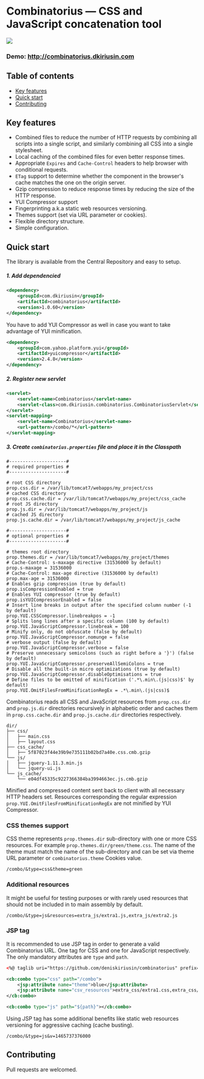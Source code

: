 # Combinatorius &mdash; CSS and JavaScript concatenation tool 

<a href="https://travis-ci.org/deniskiriusin/combinatorius"><img src="https://travis-ci.org/deniskiriusin/combinatorius.svg?branch=master"/></a>

### Demo: <a href="http://combinatorius.dkiriusin.com" target="_blank">http://combinatorius.dkiriusin.com</a>

## Table of contents

- [Key features](#key-features)
- [Quick start](#quick-start)
- [Contributing](#contributing)

## Key features
* Combined files to reduce the number of HTTP requests by combining all scripts into a single script, and similarly combining all CSS into a single stylesheet.
* Local caching of the combined files for even better response times.
* Appropriate `Expires` and `Cache-Control` headers to help browser with conditional requests.
* `ETag` support to determine whether the component in the browser's cache matches the one on the origin server.
* Gzip compression to reduce response times by reducing the size of the HTTP response.
* YUI Compressor support
* Fingerprinting a.k.a static web resources versioning.
* Themes support (set via URL parameter or cookies).
* Flexible directory structure.
* Simple configuration.

## Quick start

The library is available from the Central Repository and easy to setup.

##### 1. Add dependencied

```xml
<dependency>
    <groupId>com.dkiriusin</groupId>
    <artifactId>combinatorius</artifactId>
    <version>1.0.60</version>
</dependency>
```
You have to add YUI Compressor as well in case you want to take advantage of YUI minification.  
```xml
<dependency>
    <groupId>com.yahoo.platform.yui</groupId>
    <artifactId>yuicompressor</artifactId>
    <version>2.4.8</version>
</dependency>
```

##### 2. Register new servlet

```xml
<servlet>
    <servlet-name>Combinatorius</servlet-name>
    <servlet-class>com.dkiriusin.combinatorius.CombinatoriusServlet</servlet-class>
</servlet>
<servlet-mapping>
    <servlet-name>Combinatorius</servlet-name>
    <url-pattern>/combo/*</url-pattern>
</servlet-mapping>
```

##### 3. Create `combinatorius.properties` file and place it in the Classpath

```
#---------------------#
# required properties #
#---------------------#

# root CSS directory
prop.css.dir = /var/lib/tomcat7/webapps/my_project/css
# cached CSS directory
prop.css.cache.dir = /var/lib/tomcat7/webapps/my_project/css_cache
# root JS directory
prop.js.dir = /var/lib/tomcat7/webapps/my_project/js
# cached JS directory
prop.js.cache.dir = /var/lib/tomcat7/webapps/my_project/js_cache

#---------------------#
# optional properties #
#---------------------#

# themes root directory
prop.themes.dir = /var/lib/tomcat7/webapps/my_project/themes
# Cache-Control: s-maxage directive (31536000 by default)
prop.s-maxage = 31536000
# Cache-Control: max-age directive (31536000 by default)
prop.max-age = 31536000
# Enables gzip compression (true by default)
prop.isCompressionEnabled = true
# Enables YUI compressor (true by default)
prop.isYUICompressorEnabled = false
# Insert line breaks in output after the specified column number (-1 by default)
prop.YUI.CSSCompressor.linebreakpos = -1
# Splits long lines after a specific column (100 by default)
prop.YUI.JavaScriptCompressor.linebreak = 100
# Minify only, do not obfuscate (false by default)
prop.YUI.JavaScriptCompressor.nomunge = false
# verbose output (false by default)
prop.YUI.JavaScriptCompressor.verbose = false
# Preserve unnecessary semicolons (such as right before a '}') (false by default)
prop.YUI.JavaScriptCompressor.preserveAllSemiColons = true
# Disable all the built-in micro optimizations (true by default)
prop.YUI.JavaScriptCompressor.disableOptimisations = true
# Define files to be omitted of minification ('.*\.min\.(js|css)$' by default)
prop.YUI.OmitFilesFromMinificationRegEx = .*\.min\.(js|css)$
```
Combinatorius reads all CSS and JavaScript resources from `prop.css.dir` and `prop.js.dir` directories recursively in alphabetic order and caches them in `prop.css.cache.dir` and `prop.js.cache.dir` directories respectively.

```
dir/
├── css/
│   ├── main.css
│   ├── layout.css
├── css_cache/
│   ├── 5f87023f44e39b9e735111b02bd7a40e.css.cmb.gzip
└── js/
│   ├── jquery-1.11.3.min.js
│   └── jquery-ui.js
└── js_cache/
    └── e04df45335c9227366384ba3994663ec.js.cmb.gzip
```

Minified and compressed content sent back to client with all necessary HTTP headers set. Resources corresponding the regular expression `prop.YUI.OmitFilesFromMinificationRegEx` are not minified by YUI Compressor.

### CSS themes support

CSS theme represents `prop.themes.dir` sub-directory with one or more CSS resources. For example `prop.themes.dir/green/theme.css`. The name of the theme must match the name of the sub-directory and can be set via theme URL parameter or `combinatorius.theme` Cookies value.

`/combo/&type=css&theme=green`

### Additional resources

It might be useful for testing purposes or with rarely used resources that should not be included in to main assembly by default.

`/combo/&type=js&resources=extra_js/extra1.js,extra_js/extra2.js`

### JSP tag

It is recommended to use JSP tag in order to generate a valid Combinatorius URL. One tag for CSS and one for JavaScript respectively. The only mandatory attributes are `type` and `path`.
```xml
<%@ taglib uri="https://github.com/deniskiriusin/combinatorius" prefix="cb" %>

<cb:combo type="css" path="/combo">
    <jsp:attribute name="theme">blue</jsp:attribute>
    <jsp:attribute name="csv_resources">extra_css/extra1.css,extra_css/extra2.css</jsp:attribute>
</cb:combo>

<cb:combo type="js" path="${path}"></cb:combo>
```
Using JSP tag has some additional benefits like static web resources versioning for aggressive caching (cache busting).

`/combo/&type=js&v=1465737376000`

## Contributing

Pull requests are welcomed.
